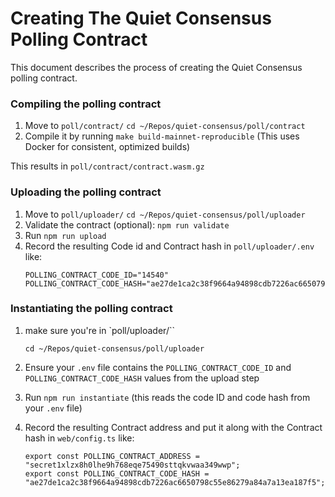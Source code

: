 # Creating The Quiet Consensus Polling Contract
This document describes the process of creating the Quiet Consensus polling contract.



### Compiling the polling contract

1. Move to `poll/contract/`
    `cd ~/Repos/quiet-consensus/poll/contract`
2. Compile it by running `make build-mainnet-reproducible`
   (This uses Docker for consistent, optimized builds)

This results in `poll/contract/contract.wasm.gz`



### Uploading the polling contract

1. Move to `poll/uploader/`
    `cd ~/Repos/quiet-consensus/poll/uploader`
2. Validate the contract (optional):
    `npm run validate`
3. Run `npm run upload`
4. Record the resulting Code id and Contract hash in `poll/uploader/.env` like:
    ```
    POLLING_CONTRACT_CODE_ID="14540"
    POLLING_CONTRACT_CODE_HASH="ae27de1ca2c38f9664a94898cdb7226ac6650798c55e86279a84a7a13ea187f5"
    ```



### Instantiating the polling contract

1. make sure you're in `poll/uploader/``

   `cd ~/Repos/quiet-consensus/poll/uploader`
2. Ensure your `.env` file contains the `POLLING_CONTRACT_CODE_ID` and `POLLING_CONTRACT_CODE_HASH` values from the upload step
3. Run `npm run instantiate` (this reads the code ID and code hash from your `.env` file)
4. Record the resulting Contract address and put it along with the Contract hash in `web/config.ts` like:
    ```
    export const POLLING_CONTRACT_ADDRESS = "secret1xlzx8h0lhe9h768eqe75490sttqkvwaa349wwp";
    export const POLLING_CONTRACT_CODE_HASH = "ae27de1ca2c38f9664a94898cdb7226ac6650798c55e86279a84a7a13ea187f5"; 
    ```
